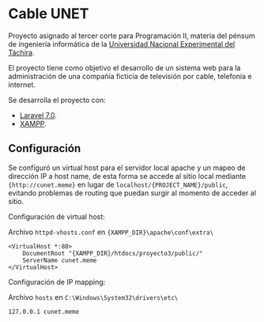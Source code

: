 # **Cable UNET**

Proyecto asignado al tercer corte para Programación II, materia del pénsum de ingeniería informática de la [Universidad Nacional Experimental del Táchira](http://www.unet.edu.ve/).


El proyecto tiene como objetivo el desarrollo de un sistema web para la administración de una compañía ficticia de televisión por cable, telefonía e internet.

Se desarrolla el proyecto con:
* [Laravel 7.0](https://laravel.com/docs/7.x/).
* [XAMPP](https://www.apachefriends.org/index.html).

## **Configuración**

Se configuró un virtual host para el servidor local apache y un mapeo de dirección IP a host name, de esta forma se accede al sitio local mediante `{http://cunet.meme}` en lugar de `localhost/{PROJECT_NAME}/public`, evitando problemas de routing que puedan surgir al momento de acceder al sitio. 

Configuración de virtual host:

Archivo `httpd-vhosts.conf` en `{XAMPP_DIR}\apache\conf\extra\`
```
<VirtualHost *:80>
    DocumentRoot "{XAMPP_DIR}/htdocs/proyecto3/public/"
    ServerName cunet.meme
</VirtualHost>
```

Configuración de IP mapping:


Archivo `hosts` en `C:\Windows\System32\drivers\etc\`

`127.0.0.1 cunet.meme`
